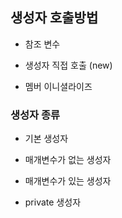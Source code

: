 ## 생성자 호출방법

- 참조 변수 

- 생성자 직접 호출 (new)

- 멤버 이니셜라이즈 

### 생성자 종류

- 기본 생성자

- 매개변수가 없는 생성자

- 매개변수가 있는 생성자 

- private 생성자
